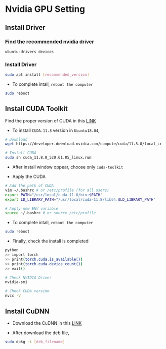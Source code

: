 
# Nvidia GPU Setting

## Install Driver 
### Find the recommended nvidia driver

```sh
ubuntu-drivers devices
```

### Install Driver
```sh
sudo apt install [recommended_version]
```

- To complete intall, `reboot the computer`
```sh
sudo reboot
```
## Install CUDA Toolkit

Find the proper version of CUDA in this [LINK](https://docs.nvidia.com/deeplearning/cudnn/backend/latest/reference/support-matrix.html)

- To install `CUDA.11.8` version in `Ubuntu18.04`,
```sh
# Download
wget https://developer.download.nvidia.com/compute/cuda/11.8.0/local_installers/cuda_11.8.0_520.61.05_linux.run

# Install CUDA
sudo sh cuda_11.8.0_520.61.05_linux.run
```
- After install window oppear, choose only `cuda-toolkit`

- Apply the CUDA
```sh
# Add the path of CUDA
vim ~/.bashrc # or /etc/profile (for all users)
export PATH="/usr/local/cuda-11.8/bin:$PATH"
export LD_LIBRARY_PATH="/usr/local/cuda-11.8/lib64:$LD_LIBRARY_PATH"

# Apply new ENV variable
source ~/.bashrc # or source /etc/profile
```

- To complete intall, `reboot the computer`
```sh
sudo reboot
```
- Finally, check the install is completed
```sh
python
>> import torch
>> print(torch.cuda.is_available())
>> print(torch.cuda.device_count())
>> exit()

# Check NVIDIA Driver
nvidia-smi

# Check CUDA version
nvcc -V
```

## Install CuDNN
- Download the CuDNN in this [LINK](https://developer.nvidia.com/rdp/cudnn-archive)

- After download the deb file,
```sh
sudo dpkg -i [deb_filename]
```
